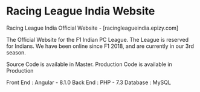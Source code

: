 # Racing League India Website
Racing League India Official Website - [racingleagueindia.epizy.com]

The Official Website for the F1 Indian PC League. The League is reserved for Indians.
We have been online since F1 2018, and are currently in our 3rd season.

Source Code is available in Master.
Production Code is available in Production

Front End : Angular - 8.1.0
Back End : PHP - 7.3
Database : MySQL
